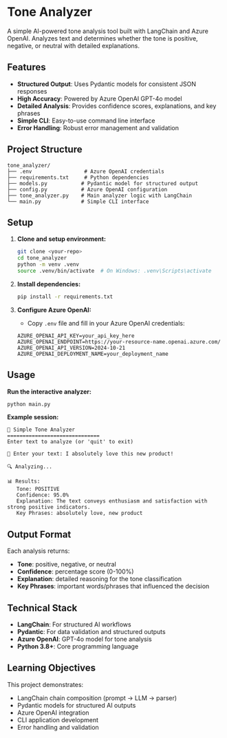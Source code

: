 # Tone Analyzer

A simple AI-powered tone analysis tool built with LangChain and Azure OpenAI. Analyzes text and determines whether the tone is positive, negative, or neutral with detailed explanations.

## Features

- **Structured Output**: Uses Pydantic models for consistent JSON responses
- **High Accuracy**: Powered by Azure OpenAI GPT-4o model
- **Detailed Analysis**: Provides confidence scores, explanations, and key phrases
- **Simple CLI**: Easy-to-use command line interface
- **Error Handling**: Robust error management and validation

## Project Structure

```
tone_analyzer/
├── .env                 # Azure OpenAI credentials
├── requirements.txt     # Python dependencies
├── models.py           # Pydantic model for structured output
├── config.py           # Azure OpenAI configuration
├── tone_analyzer.py    # Main analyzer logic with LangChain
└── main.py             # Simple CLI interface
```

## Setup

1. **Clone and setup environment:**
   ```bash
   git clone <your-repo>
   cd tone_analyzer
   python -m venv .venv
   source .venv/bin/activate  # On Windows: .venv\Scripts\activate
   ```

2. **Install dependencies:**
   ```bash
   pip install -r requirements.txt
   ```

3. **Configure Azure OpenAI:**
   - Copy `.env` file and fill in your Azure OpenAI credentials:
   ```
   AZURE_OPENAI_API_KEY=your_api_key_here
   AZURE_OPENAI_ENDPOINT=https://your-resource-name.openai.azure.com/
   AZURE_OPENAI_API_VERSION=2024-10-21
   AZURE_OPENAI_DEPLOYMENT_NAME=your_deployment_name
   ```

## Usage

**Run the interactive analyzer:**
```bash
python main.py
```

**Example session:**
```
🎯 Simple Tone Analyzer
==============================
Enter text to analyze (or 'quit' to exit)

📝 Enter your text: I absolutely love this new product!

🔍 Analyzing...

📊 Results:
   Tone: POSITIVE
   Confidence: 95.0%
   Explanation: The text conveys enthusiasm and satisfaction with strong positive indicators.
   Key Phrases: absolutely love, new product
```

## Output Format

Each analysis returns:
- **Tone**: positive, negative, or neutral
- **Confidence**: percentage score (0-100%)
- **Explanation**: detailed reasoning for the tone classification
- **Key Phrases**: important words/phrases that influenced the decision

## Technical Stack

- **LangChain**: For structured AI workflows
- **Pydantic**: For data validation and structured outputs
- **Azure OpenAI**: GPT-4o model for tone analysis
- **Python 3.8+**: Core programming language

## Learning Objectives

This project demonstrates:
- LangChain chain composition (prompt → LLM → parser)
- Pydantic models for structured AI outputs
- Azure OpenAI integration
- CLI application development
- Error handling and validation
